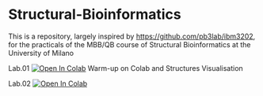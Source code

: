 # Structural-Bioinformatics

This is a repository, largely inspired by https://github.com/pb3lab/ibm3202, for the practicals of the MBB/QB course of Structural Bioinformatics at the University of Milano

Lab.01 [![Open In Colab](https://colab.research.google.com/assets/colab-badge.svg)](https://colab.research.google.com/github/carlocamilloni/Structural-Bioinformatics/blob/main/Notebooks/lab01_intro.ipynb) Warm-up on Colab and Structures Visualisation

Lab.02 [![Open In Colab](https://colab.research.google.com/assets/colab-badge.svg)]()
